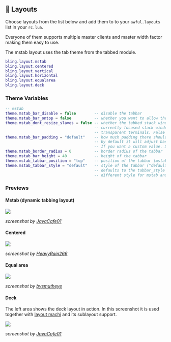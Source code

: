 ## 📎 Layouts <!-- {docsify-ignore} -->

Choose layouts from the list below and add them to to your `awful.layouts` list in your `rc.lua`.

Everyone of them supports multiple master clients and master width factor making them easy to use.

The mstab layout uses the tab theme from the tabbed module.

```lua
bling.layout.mstab
bling.layout.centered
bling.layout.vertical
bling.layout.horizontal
bling.layout.equalarea
bling.layout.deck
```

### Theme Variables

```lua
-- mstab
theme.mstab_bar_disable = false        -- disable the tabbar
theme.mstab_bar_ontop = false          -- whether you want to allow the bar to be ontop of clients
theme.mstab_dont_resize_slaves = false -- whether the tabbed stack windows should be smaller than the
                                       -- currently focused stack window (set it to true if you use
                                       -- transparent terminals. False if you use shadows on solid ones
theme.mstab_bar_padding = "default"    -- how much padding there should be between clients and your tabbar
                                       -- by default it will adjust based on your useless gaps.
                                       -- If you want a custom value. Set it to the number of pixels (int)
theme.mstab_border_radius = 0          -- border radius of the tabbar
theme.mstab_bar_height = 40            -- height of the tabbar
theme.mstab_tabbar_position = "top"    -- position of the tabbar (mstab currently does not support left,right)
theme.mstab_tabbar_style = "default"   -- style of the tabbar ("default", "boxes" or "modern")
                                       -- defaults to the tabbar_style so only change if you want a
                                       -- different style for mstab and tabbed
```

### Previews

#### Mstab (dynamic tabbing layout)

![](https://imgur.com/HZRgApE.png)

*screenshot by [JavaCafe01](https://github.com/JavaCafe01)*

#### Centered

![](https://media.discordapp.net/attachments/769673106842845194/780095998239834142/unknown.png)

*screenshot by [HeavyRain266](https://github.com/HeavyRain266)*

#### Equal area

![](https://imgur.com/JCFFywv.png)

*screenshot by [bysmutheye](https://github.com/bysmutheye)*

#### Deck

The left area shows the deck layout in action. In this screenshot it is used together with [layout machi](https://github.com/xinhaoyuan/layout-machi) and its sublayout support.

![](https://cdn.discordapp.com/attachments/635625954219261982/877957824225894430/unknown.png)

*screenshot by [JavaCafe01](https://github.com/JavaCafe01)*
